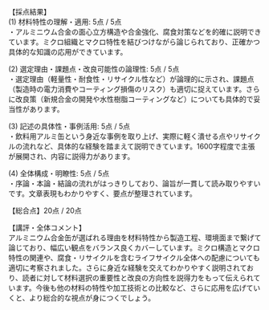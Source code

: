 【採点結果】  
(1) 材料特性の理解・適用: 5点 / 5点  
・アルミニウム合金の面心立方構造や合金強化、腐食対策などを的確に説明できています。ミクロ組織とマクロ特性を結びつけながら論じられており、正確かつ具体的な知識の応用ができています。  

(2) 選定理由・課題点・改良可能性の論理性: 5点 / 5点  
・選定理由（軽量性・耐食性・リサイクル性など）が論理的に示され、課題点（製造時の電力消費やコーティング損傷のリスク）も適切に捉えています。さらに改良策（新規合金の開発や水性樹脂コーティングなど）についても具体的で妥当性があります。  

(3) 記述の具体性・事例活用: 5点 / 5点  
・飲料用アルミ缶という身近な事例を取り上げ、実際に軽く潰せる点やリサイクルの流れなど、具体的な経験を踏まえて説明できています。1600字程度で主張が展開され、内容に説得力があります。  

(4) 全体構成・明瞭性: 5点 / 5点  
・序論・本論・結論の流れがはっきりしており、論旨が一貫して読み取りやすいです。文章表現もわかりやすく、要点が整理されています。  

【総合点】20点 / 20点  

【講評・全体コメント】  
アルミニウム合金缶が選ばれる理由を材料特性から製造工程、環境面まで繋げて論じており、幅広い観点をバランス良くカバーしています。ミクロ構造とマクロ特性の関連や、腐食・リサイクルを含むライフサイクル全体への配慮についても適切に考察されました。さらに身近な経験を交えてわかりやすく説明されており、読者に対して材料選択の重要性と改良の方向性を説得力をもって伝えられています。今後も他の材料の特性や加工技術との比較など、さらに応用を広げていくと、より総合的な視点が身につくでしょう。  